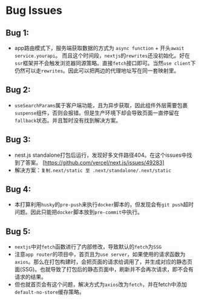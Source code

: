 # Bug Issues

## Bug 1:
- app路由模式下，服务端获取数据的方式为 `async function` + 开头`await service.yourapi`。 而且这个时间段，`nextjs`的`rewrites`还没初始化。好在`ssr`框架并不会触发浏览器同源策略。直接`fetch`接口即可。当然`use client`下仍然可以走`rewrites`。因此可以把两边的代理地址写在同一套映射里。

## Bug 2:
- `useSearchParams`属于客户端功能，且为异步获取，因此组件外层需要包裹`suspense`组件，否则会报错。但是生产环境下却会导致页面一直停留在`fallback`状态。并且暂时没有找到解决方案。

## Bug 3:
- nest.js standalone打包后运行，发现好多文件路径404。在这个issues中找到了答案。 [https://github.com/vercel/next.js/issues/49283]
- 解决方案：`复制.next/static 至 .next/standalone/.next/static`

## Bug 4:
- 本打算利用`husky`的`pre-push`来执行`docker`脚本的，但发现会有`git push`超时问题。因此只能把`docker`脚本放到`pre-commit`中执行。

## Bug 5:
- `nextjs`中对`fetch`函数进行了内部修改，导致默认的`fetch`为`SSG`
- 注意`app router`的项目中，首页且为`use server`，如果使用的请求函数为`axios`。那么在打包构建时，会把页面的请求给调用了，并生成对应的静态页面(SSG)。也就导致了打包后的静态页面中，刷新并不会再次请求，即不会有请求的结果。
- 但也就首页会有这个问题，解决方式为`axios`改为`fetch`，并在fetch中添加`default-no-store`缓存策略。